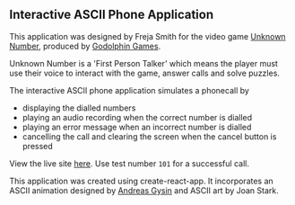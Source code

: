 ## Interactive ASCII Phone Application

This application was designed by Freja Smith for the video game [Unknown Number](https://store.steampowered.com/app/1692340/Unknown_Number_A_First_Person_Talker/), produced by [Godolphin Games](https://www.godolphingames.com/).

Unknown Number is a 'First Person Talker' which means the player must use their voice to interact with the game, answer calls and solve puzzles.

The interactive ASCII phone application simulates a phonecall by
- displaying the dialled numbers
- playing an audio recording when the correct number is dialled
- playing an error message when an incorrect number is dialled
- cancelling the call and clearing the screen when the cancel button is pressed

View the live site [here](https://adifferentphone.sligoil.com/). Use test number `101` for a successful call.

This application was created using create-react-app. It incorporates an ASCII animation designed by [Andreas Gysin](https://play.ertdfgcvb.xyz/) and ASCII art by Joan Stark.